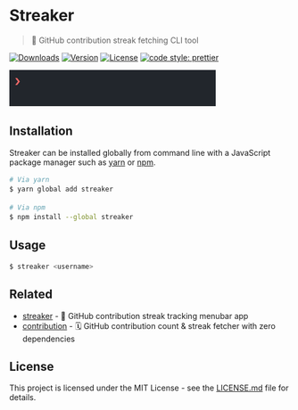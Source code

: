 # Streaker

> 🐙 GitHub contribution streak fetching CLI tool

[![Downloads](https://img.shields.io/npm/dt/streaker.svg)](https://npmjs.com/package/streaker) [![Version](https://img.shields.io/npm/v/streaker.svg)](https://npmjs.com/package/streaker) [![License](https://img.shields.io/badge/license-MIT-blue.svg)](https://raw.githubusercontent.com/jamiestraw/streaker/master/LICENSE.md) [![code style: prettier](https://img.shields.io/badge/code_style-prettier-ff69b4.svg)](https://github.com/prettier/prettier)

<img src="streaker.gif" width=370>

## Installation

Streaker can be installed globally from command line with a JavaScript package manager such as [yarn](https://github.com/yarnpkg/yarn) or [npm](https://github.com/npm/npm).

```sh
# Via yarn
$ yarn global add streaker

# Via npm
$ npm install --global streaker
```

## Usage

```sh
$ streaker <username>
```

## Related

* [streaker](https://github.com/jamiestraw/streaker) - 🐙 GitHub contribution streak tracking menubar app
* [contribution](https://github.com/jamiestraw/contribution) - 🗓 GitHub contribution count & streak fetcher with zero dependencies

## License

This project is licensed under the MIT License - see the [LICENSE.md](LICENSE.md) file for details.
